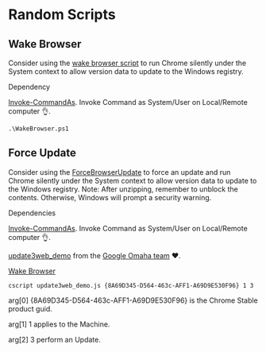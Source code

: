 # Random Scripts
## Wake Browser
Consider using the [wake browser script](https://github.com/google/ChromeBrowserEnterprise/blob/main/ps/src/WakeBrowser.ps1) to run Chrome silently under the System context to allow version data to update to the Windows registry. 

Dependency

[Invoke-CommandAs](https://github.com/mkellerman/Invoke-CommandAs). Invoke Command as System/User on Local/Remote computer :ok_hand:.
```
.\WakeBrowser.ps1
```

## Force Update
Consider using the [ForceBrowserUpdate](https://github.com/google/ChromeBrowserEnterprise/blob/main/ps/src/ForceBrowserUpdate.zip) to force an update and run Chrome silently under the System context to allow version data to update to the Windows registry. Note: After unzipping, remember to unblock the contents. Otherwise, Windows will prompt a security warning.

Dependencies

[Invoke-CommandAs](https://github.com/mkellerman/Invoke-CommandAs). Invoke Command as System/User on Local/Remote computer :ok_hand:.

[update3web_demo](https://github.com/google/ChromeBrowserEnterprise/blob/main/ps/src/update3web_demo.js) from the [Google Omaha team](https://github.com/google/omaha/tree/main/omaha/tools/performondemand) :heart:.

[Wake Browser](https://github.com/google/ChromeBrowserEnterprise/tree/main/ps/src#wake-browser)
```
cscript update3web_demo.js {8A69D345-D564-463c-AFF1-A69D9E530F96} 1 3
```
arg[0] {8A69D345-D564-463c-AFF1-A69D9E530F96} is the Chrome Stable product guid.

arg[1] 1 applies to the Machine.

arg[2] 3 perform an Update.
